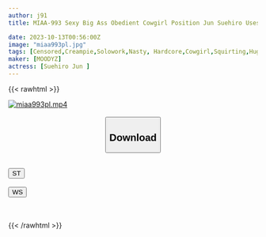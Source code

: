 ```yaml
---
author: j91
title: MIAA-993 Sexy Big Ass Obedient Cowgirl Position Jun Suehiro Uses An Aphrodisiac To Make His Remarried Child J● An Automatic Creampie Masturbator

date: 2023-10-13T00:56:00Z
image: "miaa993pl.jpg"
tags: [Censored,Creampie,Solowork,Nasty, Hardcore,Cowgirl,Squirting,Huge Butt	]
maker: [MOODYZ]
actress: [Suehiro Jun ]
---
```



{{< rawhtml >}}

<div class="video" data-videoid="KWgaYr4LMXt0eG4">
    <a href="javascript:;">
        <img src="https://my.j91.asia/posts/miaa993pl/miaa993pl.jpg" width="WIDTH" height="HEIGHT" alt="miaa993pl.mp4" loading="lazy">
    </a>
</div>

<script type="text/javascript" src="https://j91.asia/asset/on-demand-st.js"></script>

<br>
  <link rel="stylesheet" href="https://j91.asia/asset/bs5.css">
  
  <center>
  <button class="btn btn-primary" type="button" data-bs-toggle="collapse" data-bs-target=".multi-collapse" aria-expanded="false" aria-controls="multiCollapseExample1 multiCollapseExample2"><h2>Download</h2></button></center>
</p>
<div class="row">
  <div class="col">
    <div class="collapse multi-collapse" id="multiCollapseExample1">
      <div class="card card-body">
	      	      <br>
<div class="buttons">  
<a href="https://streamtape.to/v/KWgaYr4LMXt0eG4"><button class="btn-hover color-3"><i class="fa fa-download"></i> ST</button></a></div>
    </div>
  </div>
</div>
  <div class="col">
    <div class="collapse multi-collapse" id="multiCollapseExample2">
      <div class="card card-body">
	      <br>
<div class="buttons">
    <a href="https://wolfstream.tv/6p18sbal981n"><button class="btn-hover color-9"><i class="fa fa-download"></i> WS</button></a></div>
<br><br>
      </div>
    </div>
  </div>
</div>

{{< /rawhtml >}}
